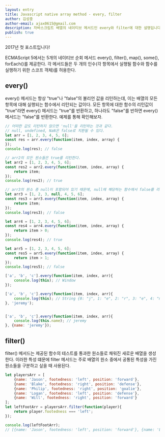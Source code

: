 ```yaml
---
layout: entry
title: Javascript native array method - every, filter
author: 김성중
author-email: ajax0615@gmail.com
description: 자바스크립트 배열의 네이티브 메서드인 every와 filter에 대한 설명입니다.
publish: true
---
```


2017년 첫 포스트입니다!

ECMAScript 5에서는 5개의 네이티브 순회 메서드 every(), filter(), map(), some(), forEach()를 제공한다. 각 메서드들은 두 개의 인수(각 항목에서 실행될 함수와 함수를 실행하기 위한 스코프 객체)를 허용한다.

## every()
every() 메서드는 항상 "true"나 "false"의 불리언 값을 리턴하는데, 이는 배열의 모든 항목에 대해 실행되는 함수에서 리턴되는 값이다. 모든 항목에 대한 함수의 리턴값이 "true"라면 every() 메서드는 "true"를 반환하고, 하나라도 "false"를 반하면 every() 메서드는 "false"를 반환한다. 예제를 통해 확인해보자.

```javascript
// 어떠한 값도 리턴하지 않으면 'null'을 리턴하는 것과 같다.
// null, undefined, NaN은 false로 치환될 수 있다.
let arr = [1, 2, 3, 4, 5, 6];
const res = arr.every(function(item, index, array) {
});
console.log(res); // false

// arr2의 모든 원소들은 true를 리턴한다.
let arr2 = [1, 2, 3, 4, 5, 6];
const res2 = arr2.every(function(item, index, array) {
    return item;
});
console.log(res2); // true

// arr3의 원소 중 null이 포함되어 있기 때문에, null에 해당하는 함수에서 false를 리턴한다.
let arr3 = [1, 2, 3, null, 4, 5, 6];
const res3 = arr3.every(function(item, index, array) {
    return item;
});
console.log(res3); // false

let arr4 = [1, 2, 3, 4, 5, 6];
const res4 = arr4.every(function(item, index, array) {
    return item > 0;
});
console.log(res4); // true

let arr5 = [1, 2, 3, 4, 5, 6];
const res5 = arr5.every(function(item, index, array) {
    return item > 1;
});
console.log(res5); // false

['a', 'b', 'c'].every(function(item, index, arr){
    console.log(this); // Window
});

['a', 'b', 'c'].every(function(item, index, arr){
    console.log(this); // String {0: "j", 1: "e", 2: "r", 3: "e", 4: "m", 5: "y"}
}, 'jeremy');


['a', 'b', 'c'].every(function(item, index, arr){
    console.log(this.name); // jeremy
}, {name: 'jeremy'});
```

## filter()
filter() 메서드는 제공된 함수의 테스트를 통과한 원소들로 채워진 새로운 배열을 생성한다. 이러한 특성 떄문에 filter 메서드는 주로 배열의 원소 중에서 공통된 특성을 가진 원소들을 구분하고 싶을 때 사용된다.

```javascript
let playersArr = [
    {name: 'Jason', footedness: 'left', position: 'forward'},
    {name: 'Blake', footedness: 'right', position: 'defense'},
    {name: 'Philip', footedness: 'right', position: 'goalie'},
    {name: 'Logan', footedness: 'left', position: 'defense'},
    {name: 'Will', footedness: 'right', position: 'forward'}
];
let leftFootArr = playersArr.filter(function(player){
    return player.footedness === 'left';
});

console.log(leftFootArr);
// [{name: 'Jason', footedness: 'left', position: 'forward'}, {name: 'Logan', footedness: 'left', position: 'defense'}]
```
